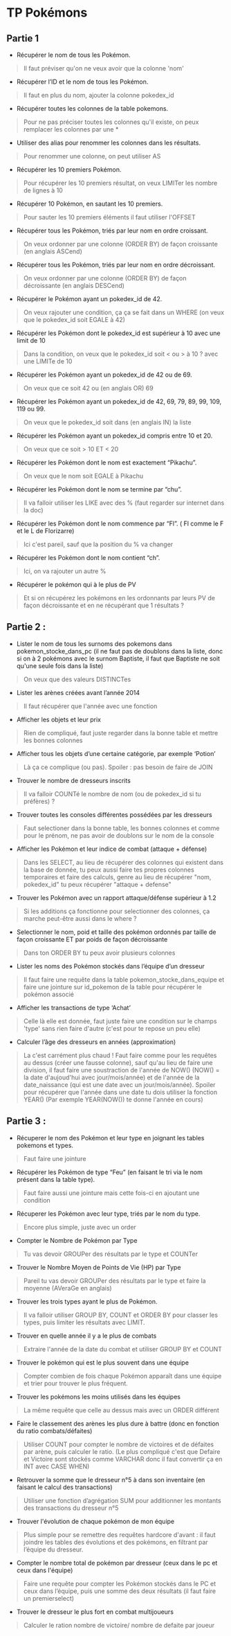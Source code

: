 # TP Pokémons

## Partie 1 

- Récupérer le nom de tous les Pokémon.	
> Il faut préviser qu'on ne veux avoir que la colonne 'nom'

- Récupérer l’ID et le nom de tous les Pokémon.
> Il faut en plus du nom, ajouter la colonne pokedex_id

- Récupérer toutes les colonnes de la table pokemons.
> Pour ne pas préciser toutes les colonnes qu'il existe, on peux remplacer les colonnes par une *

- Utiliser des alias pour renommer les colonnes dans les résultats.
> Pour renommer une colonne, on peut utiliser AS

- Récupérer les 10 premiers Pokémon.
> Pour récupérer les 10 premiers résultat, on veux LIMITer les nombre de lignes à 10

- Récupérer 10 Pokémon, en sautant les 10 premiers.
> Pour sauter les 10 premiers éléments il faut utiliser l'OFFSET 

- Récupérer tous les Pokémon, triés par leur nom en ordre croissant.
> On veux ordonner par une colonne (ORDER BY) de façon croissante (en anglais ASCend)

- Récupérer tous les Pokémon, triés par leur nom en ordre décroissant.
> On veux ordonner par une colonne (ORDER BY) de façon décroissante (en anglais DESCend)

- Récupérer le Pokémon ayant un pokedex_id de 42.
> On veux rajouter une condition, ça ça se fait dans un WHERE (on veux que le pokedex_id soit EGALE à 42)

- Récupérer les Pokémon dont le pokedex_id est supérieur à 10 avec une limit de 10
> Dans la condition, on veux que le pokedex_id soit < ou > à 10 ? avec une LIMITe de 10

- Récupérer les Pokémon ayant un pokedex_id de 42 ou de 69.
> On veux que ce soit 42 ou (en anglais OR) 69

- Récupérer les Pokémon ayant un pokedex_id de 42, 69, 79, 89, 99, 109, 119 ou 99.
> On veux que le pokedex_id soit dans (en anglais IN) la liste

- Récupérer les Pokémon ayant un pokedex_id compris entre 10 et 20.
> On veux que ce soit > 10 ET < 20 

- Récupérer les Pokémon dont le nom est exactement “Pikachu”.
> On veux que le nom soit EGALE à Pikachu

- Récupérer les Pokémon dont le nom se termine par “chu”.
> Il va falloir utiliser les LIKE avec des % (faut regarder sur internet dans la doc)

- Récupérer les Pokémon dont le nom commence par “Fl”. ( Fl comme le F et le L de Florizarre)
> Ici c'est pareil, sauf que la position du % va changer

- Récupérer les Pokémon dont le nom contient “ch”.
> Ici, on va rajouter un autre %

- Récupérer le pokémon qui à le plus de PV
> Et si on récupérez les pokémons en les ordonnants par leurs PV de façon décroissante et en ne récupérant que 1 résultats ?

## Partie 2 : 

- Lister le nom de tous les surnoms des pokemons dans pokemon_stocke_dans_pc (il ne faut pas de doublons dans la liste, donc si on à 2 pokémons avec le surnom Baptiste, il faut que Baptiste ne soit qu'une seule fois dans la liste)
> On veux que des valeurs DISTINCTes 

- Lister les arènes créées avant l’année 2014
> Il faut récupérer que l'année avec une fonction 

- Afficher les objets et leur prix
> Rien de compliqué, faut juste regarder dans la bonne table et mettre les bonnes colonnes 

- Afficher tous les objets d’une certaine catégorie, par exemple ‘Potion’
> Là ça ce complique (ou pas). Spoiler : pas besoin de faire de JOIN

- Trouver le nombre de dresseurs inscrits
> Il va falloir COUNTé le nombre de nom (ou de pokedex_id si tu préfères) ?

- Trouver toutes les consoles différentes possédées par les dresseurs
> Faut selectioner dans la bonne table, les bonnes colonnes et comme pour le prénom, ne pas avoir de doublons sur le nom de la console 

- Afficher les Pokémon et leur indice de combat (attaque + défense)
> Dans les SELECT, au lieu de récupérer des colonnes qui existent dans la base de donnée, tu peux aussi faire tes propres colonnes temporaires et faire des calculs, genre au lieu de récupérer "nom, pokedex_id" tu peux récupérer "attaque + defense"

- Trouver les Pokémon avec un rapport attaque/défense supérieur à 1.2
> Si les additions ça fonctionne pour selectionner des colonnes, ça marche peut-être aussi dans le where ?

- Selectionner le nom, poid et taille des pokémon ordonnés par taille de façon croissante ET par poids de façon décroissante
> Dans ton ORDER BY tu peux avoir plusieurs colonnes

- Lister les noms des Pokémon stockés dans l’équipe d’un dresseur 
> Il faut faire une requête dans la table pokemon_stocke_dans_equipe et faire une jointure sur id_pokemon de la table pour récupérer le pokémon associé

- Afficher les transactions de type ‘Achat’
> Celle là elle est donnée, faut juste faire une condition sur le champs 'type' sans rien faire d'autre (c'est pour te repose un peu elle)

- Calculer l’âge des dresseurs en années (approximation)
> La c'est carrément plus chaud ! Faut faire comme pour les requêtes au dessus (créer une fausse colonne), sauf qu'au lieu de faire une division, il faut faire une soustraction de l'année de NOW() (NOW() = la date d'aujoud'hui avec jour/mois/année) et de l'année de la date_naissance (qui est une date avec un jour/mois/année). Spoiler pour récupérer que l'année dans une date tu dois utiliser la fonction YEAR() (Par exemple YEAR(NOW()) te donne l'année en cours)

## Partie 3 : 

- Récuperer le nom des Pokémon et leur type en joignant les tables pokemons et types.
> Faut faire une jointure

- Récupérer les Pokémon de type “Feu” (en faisant le tri via le nom présent dans la table type).
> Faut faire aussi une jointure mais cette fois-ci en ajoutant une condition 

- Récuperer les Pokémon avec leur type, triés par le nom du type.
> Encore plus simple, juste avec un order 

- Compter le Nombre de Pokémon par Type
> Tu vas devoir GROUPer des résultats par le type et COUNTer 

- Trouver le Nombre Moyen de Points de Vie (HP) par Type
> Pareil tu vas devoir GROUPer des résultats par le type et faire la moyenne (AVeraGe en anglais)

- Trouver les trois types ayant le plus de Pokémon.
> Il va falloir utiliser GROUP BY, COUNT et ORDER BY pour classer les types, puis limiter les résultats avec LIMIT.

- Trouver en quelle année il y a le plus de combats
> Extraire l'année de la date du combat et utiliser GROUP BY et COUNT

- Trouver le pokémon qui est le plus souvent dans une équipe
> Compter combien de fois chaque Pokémon apparaît dans une équipe et trier pour trouver le plus fréquent.

- Trouver les pokémons les moins utilisés dans les équipes 
> La même requête que celle au dessus mais avec un ORDER différent

- Faire le classement des arènes les plus dure à battre (donc en fonction du ratio combats/défaites)
> Utiliser COUNT pour compter le nombre de victoires et de défaites par arène, puis calculer le ratio. (Le plus compliqué c'est que Defaire et Victoire sont stockés comme VARCHAR donc il faut convertir ça en INT avec CASE WHEN)

- Retrouver la somme que le dresseur n°5 à dans son inventaire (en faisant le calcul des transactions)
> Utiliser une fonction d’agrégation SUM pour additionner les montants des transactions du dresseur n°5

- Trouver l'évolution de chaque pokémon de mon équipe 
> Plus simple pour se remettre des requêtes hardcore d'avant : il faut joindre les tables des évolutions et des pokémons, en filtrant par l’équipe du dresseur.

- Compter le nombre total de pokémon par dresseur (ceux dans le pc et ceux dans l'équipe)
> Faire une requête pour compter les Pokémon stockés dans le PC et ceux dans l’équipe, puis une somme des deux résultats (il faut faire un premierselect)

- Trouver le dresseur le plus fort en combat multijoueurs
> Calculer le ration nombre de victoire/ nombre de defaite par joueur 
